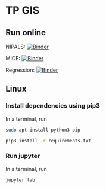 # TP GIS

## Run online

NIPALS: [![Binder](https://mybinder.org/badge_logo.svg)](https://mybinder.org/v2/gh/Quentin62/TPGIS/master?filepath=nipals.ipynb)

MICE: [![Binder](https://mybinder.org/badge_logo.svg)](https://mybinder.org/v2/gh/Quentin62/TPGIS/master?filepath=mice.ipynb)

Regression: [![Binder](https://mybinder.org/badge_logo.svg)](https://mybinder.org/v2/gh/Quentin62/TPGIS/master?filepath=regression.ipynb)

## Linux

### Install dependencies using pip3

In a terminal, run

``` bash
sudo apt install python3-pip
```

``` bash
pip3 install -r requirements.txt
```

### Run jupyter

In a terminal, run

``` bash
jupyter lab
```
